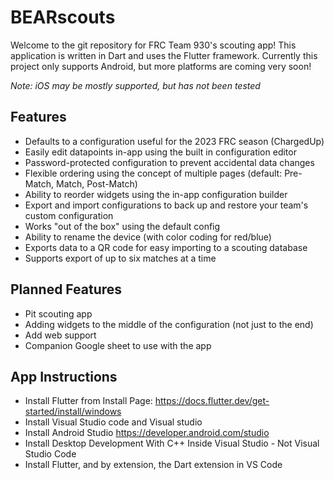 # BEARscouts

Welcome to the git repository for FRC Team 930's scouting app! This application is written in Dart and uses the Flutter framework. Currently this project only supports Android, but more platforms are coming very soon! 

*Note: iOS may be mostly supported, but has not been tested*

## Features
* Defaults to a configuration useful for the 2023 FRC season (ChargedUp)
* Easily edit datapoints in-app using the built in configuration editor
* Password-protected configuration to prevent accidental data changes
* Flexible ordering using the concept of multiple pages (default: Pre-Match, Match, Post-Match)
* Ability to reorder widgets using the in-app configuration builder
* Export and import configurations to back up and restore your team's custom configuration
* Works "out of the box" using the default config
* Ability to rename the device (with color coding for red/blue)
* Exports data to a QR code for easy importing to a scouting database
* Supports export of up to six matches at a time

## Planned Features
* Pit scouting app
* Adding widgets to the middle of the configuration (not just to the end)
* Add web support
* Companion Google sheet to use with the app

## App Instructions

* Install Flutter from Install Page: https://docs.flutter.dev/get-started/install/windows
* Install Visual Studio code and Visual studio
* Install Android Studio https://developer.android.com/studio
* Install Desktop Development With C++ Inside Visual Studio - Not Visual Studio Code
* Install Flutter, and by extension, the Dart extension in VS Code

